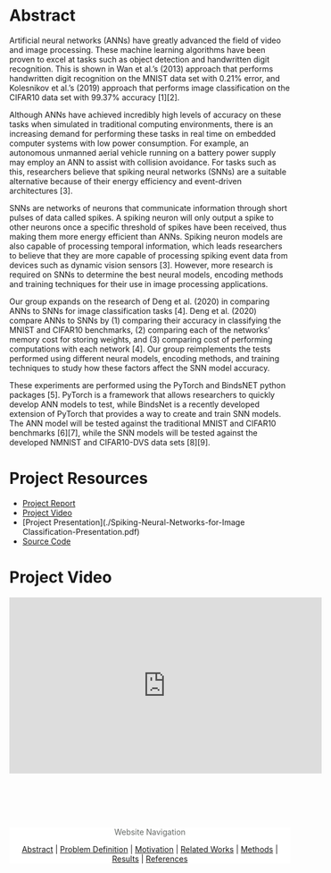 # Abstract

Artificial neural networks (ANNs) have greatly advanced the field of video and image processing. These machine learning algorithms have been proven to excel at tasks such as object detection and handwritten digit recognition. This is shown in Wan et al.’s (2013) approach that performs handwritten digit recognition on the MNIST data set with 0.21% error, and Kolesnikov et al.’s (2019) approach that performs image classification on the CIFAR10 data set with 99.37% accuracy [1][2]. 

Although ANNs have achieved incredibly high levels of accuracy on these tasks when simulated in traditional computing environments, there is an increasing demand for performing these tasks in real time on embedded computer systems with low power consumption. For example, an autonomous unmanned aerial vehicle running on a battery power supply may employ an ANN to assist with collision avoidance. For tasks such as this, researchers believe that spiking neural networks (SNNs) are a suitable alternative because of their energy efficiency and event-driven architectures [3].

SNNs are networks of neurons that communicate information through short pulses of data called spikes. A spiking neuron will only output a spike to other neurons once a specific threshold of spikes have been received, thus making them more energy efficient than ANNs. Spiking neuron models are also capable of processing temporal information, which leads researchers to believe that they are more capable of processing spiking event data from devices such as dynamic vision sensors [3]. However, more research is required on SNNs to determine the best neural models, encoding methods and training techniques for their use in image processing applications.

Our group expands on the research of Deng et al. (2020) in comparing ANNs to SNNs for image classification tasks [4]. Deng et al. (2020) compare ANNs to SNNs by (1) comparing their accuracy in classifying the MNIST and CIFAR10 benchmarks, (2) comparing each of the networks’ memory cost for storing weights, and (3) comparing cost of performing computations with each network [4]. Our group reimplements the tests performed using different neural models, encoding methods, and training techniques to study how these factors affect the SNN model accuracy.

These experiments are performed using the PyTorch and BindsNET python packages [5]. PyTorch is a framework that allows researchers to quickly develop ANN models to test, while BindsNet is a recently developed extension of PyTorch that provides a way to create and train SNN models. The ANN model will be tested against the traditional MNIST and CIFAR10 benchmarks [6][7], while the SNN models will be tested against the developed NMNIST and CIFAR10-DVS data sets [8][9].

# Project Resources
- [Project Report]()
- [Project Video](https://www.youtube.com/watch?v=yVP_vmSdnkg)
- [Project Presentation](./Spiking-Neural-Networks-for-Image Classification-Presentation.pdf)
- [Source Code](https://github.com/oshears/adv-ml-2020-snn-project)

# Project Video
<iframe width="560" height="315" src="https://www.youtube.com/embed/yVP_vmSdnkg" frameborder="0" allow="accelerometer; autoplay; clipboard-write; encrypted-media; gyroscope; picture-in-picture" allowfullscreen></iframe>

<!-- Navigation Bar -->
<br><br><br><br>
<div style="text-align: center; background-color: white;">
<div style="color:#666a67"> Website Navigation</div>
<p style="text-align: center; background-color: white;">
  <a href="./index.html">Abstract</a> |
  <a href="./problem.html">Problem Definition</a> | 
  <a href="./motivation.html">Motivation</a> | 
  <a href="./related.html">Related Works</a> | 
  <a href="./methods.html">Methods</a> | 
  <a href="./results.html">Results</a> | 
  <a href="./references.html">References</a>
</p>
</div>